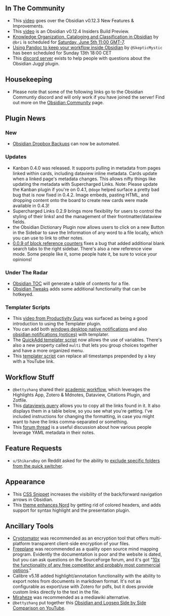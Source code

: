 
## In The Community
* This [video](https://youtu.be/N9Sg6-owHZ0) goes over the Obsidian v0.12.3 New Features & Improvements. 
* This [video](https://youtu.be/nAoqy1V9iO0) is an Obsidian v0.12.4 Insiders Build Preview. 
* [Knowledge Organization, Cataloging and Classification in Obsidian](https://forum.obsidian.md/t/knowledge-organization-cataloging-and-classification-in-obsidian-community-talk-by-brimwats/) by `@bri` is scheduled for [Saturday, June 5th 11:00 GMT-7](https://share.clickup.com/c/h/4gdf2-36/5b21a6f8588e5c6). 
*  [Using Pandoc to keep your workflow inside Obsidian](https://forum.obsidian.md/t/using-pandoc-to-keep-your-workflow-inside-obsidian-community-talk-by-skepticmystic/19193) by `@SkepticMystic` has been scheduled for Sunday 13th 18:00 CET
*  This [discord server](https://discord.gg/V9rXReZY) exists to help people with questions about the Obsidian Juggl plugin. 
## Housekeeping
* Please note that some of the following links go to the Obsidian Communtiy discord and will only work if you have joined the server! Find out more on the [Obsidian Community](https://obsidian.md/community) page. 

## Plugin News

### New
* [Obsidian Dropbox Backups](https://github.com/ryanpcmcquen/obsidian-dropbox-backups) can now be automated. 
### Updates
* Kanban 0.4.0 was released. It supports pulling in metadata from pages linked within cards, including dataview inline metadata. Cards update when a linked page's metadata changes. This allows nifty things like updating the metadata with Supercharged Links. Note: Please update the Kanban plugin if you're on 0.4.1, `@doge` helped surface a pretty bad bug that is now fixed in 0.4.2. Image embeds, pasting HTML, and dropping content onto the board to create new cards were made available in 0.4.3!
*  Supercharged Links 0.2.9 brings more flexibility for users to control the styling of their links! and the management of their frontmatter/dataview fields.
*  the Obsidian Dictionary Plugin now allows users to click on a new Button in the Sidebar to save the Information of any word to a file locally, which you can use to link to other notes.
*  [0.0.9 of block reference counters](https://github.com/shabegom/obsidian-reference-count/releases/tag/0.0.9) fixes a bug that added additional blank search tabs to the right sidebar. There's also a new reference view mode. Some people like it, some people hate it, be sure to voice your opinions! 
### Under The Radar
* [Obsidian TOC](https://github.com/hipstersmoothie/obsidian-plugin-toc) will generate a table of contents for a file. 
* [Obsidian Tweaks](https://github.com/JeppeKlitgaard/ObsidianTweaks) adds some additional functionality that can be hotkeyed. 
### Templater Scripts
* This [video from Productivity Guru](https://www.youtube.com/watch?v=cSawi0tYPMM) was surfaced as being a good introduction to using the Templater plugin. 
* You can add both [windows desktop native notifications](https://discord.com/channels/@me/815308052323500033/848195978124460082) and also [obsidian notifications (notices)](https://discord.com/channels/686053708261228577/840286238928797736/848168201195094066) with templater. 
* The [QuickAdd templater script](https://github.com/chhoumann/Templater_Templates) now allows the use of variables. There's also a new property called `multi` that lets you group choices together and have a more organized menu. 
* This [templater script](https://discord.com/channels/@me/815308052323500033/849439350534045731) can replace all timestamps prepended by a key with a YouTube link. 

## Workflow Stuff
* `@bettyzhang` shared their [academic workflow](https://discord.com/channels/686053708261228577/771575014382108672/849515200494436373), which leverages the Highlights App, Zotero & Mdnotes, Dataview, Citations Plugin, and Zotfile. 
* This [dataviewjs query](https://github.com/chhoumann/Templater_Templates#httpsgithubcomchhoumanntemplater_templatesblobmasterdataviewcopy_links_in_querymd) allows you to copy all the links found in it. It also displays them in a table below, so you see what you're getting. I've included instructions for changing the formatting, in case you might want to have the links comma-separated or something.
*  This [forum thread](https://forum.obsidian.md/t/how-do-you-put-yaml-to-use-in-your-system/18987) is a useful discussion about how various people leverage YAML metadata in their notes. 

## Feature Requests
* `u/ShikaruBoy` on Reddit asked for the ability to [exclude specific folders from the quick switcher](https://www.reddit.com/r/ObsidianMD/comments/nr22jo/exclude_specific_folders_from_quick_switcher/). 
## Appearance
* This [CSS Snippet](https://discord.com/channels/@me/815308052323500033/848791385652854794) increases the visibility of the back/forward navigation arrows in Obsidian. 
* This [theme enhances Nord](https://github.com/AidanGlickman/obsidian-nord-enhanced) by getting rid of colored headers, and adds support for syntax highlight and the presentation plugin. 

## Ancillary Tools
* [Cryptomator](https://cryptomator.org/) was recommended as an encryption tool that offers multi-platform transparent client-side encryption of your files.  
* [Freeplane](https://www.freeplane.org/) was recommended as a quality open source mind mapping program. Evidently the documentation is poor and the website is dated, but you can ask questions on the SourceForge forum, and it's got "[10x the functionality of any free competitor and probably most commercial options](https://discord.com/channels/@me/815308052323500033/848911233129250836)."
* Calibre v5.18 added highlight/annotation functionality with the ability to export notes from documents in markdown format. It's not as configurable as export/use with Zotero for pdfs, but it does provide custom links directly to the text in the file.
* [Miraheze](https://meta.miraheze.org/wiki/Miraheze) was recommended as a mediawiki alternative. 
* `@bettyzhang` put together this [Obsidian and Logseq Side by Side Comparison on YouTube](https://www.youtube.com/watch?v=W4Art2DI9SA&t=32s). 

